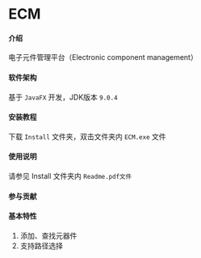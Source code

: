 # ECM

#### 介绍
电子元件管理平台（Electronic component management）

#### 软件架构
基于 `JavaFX` 开发，JDK版本 `9.0.4`


#### 安装教程

下载 `Install` 文件夹，双击文件夹内 `ECM.exe` 文件

#### 使用说明

请参见 Install 文件夹内 `Readme.pdf文件`

#### 参与贡献


#### 基本特性
1. 添加、查找元器件
2. 支持路径选择

